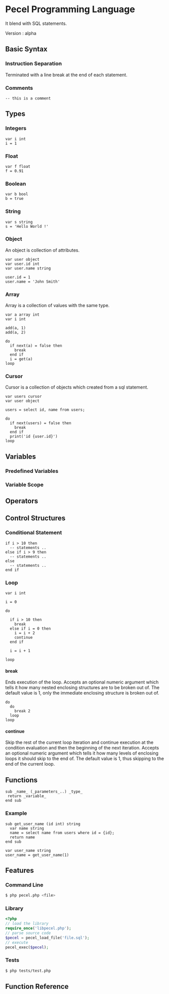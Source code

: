 # Pecel Programming Language

It blend with SQL statements.

Version : alpha

## Basic Syntax

### Instruction Separation

Terminated with a line break at the end of each statement.

### Comments

```
-- this is a comment
```

## Types

### Integers

```
var i int
i = 1
```

### Float

```
var f float
f = 0.91
```

### Boolean

```
var b bool
b = true
```

### String

```
var s string
s = 'Hello World !'
```

### Object

An object is collection of attributes.

```
var user object
var user.id int
var user.name string

user.id = 1
user.name = 'John Smith'
```

### Array

Array is a collection of values with the same type.

```
var a array int
var i int

add(a, 1)
add(a, 2)

do
  if next(a) = false then
    break
  end if
  i = get(a)
loop
```

### Cursor

Cursor is a collection of objects which created from a sql statement.

```
var users cursor
var user object

users = select id, name from users;

do
  if next(users) = false then
    break
  end if
  print('id {user.id}')
loop
```

## Variables

### Predefined Variables

### Variable Scope

## Operators

## Control Structures

### Conditional Statement

```
if i > 10 then
  -- statements ..
else if i > 9 then 
  -- statements ..
else
  -- statements ..
end if
```

### Loop

```
var i int

i = 0

do

  if i > 10 then
    break
  else if i = 0 then
    i = i + 2
    continue
  end if

  i = i + 1

loop
```

#### break

Ends execution of the loop. Accepts an optional numeric argument which tells it
how many nested enclosing structures are to be broken out of. The default value
is 1, only the immediate enclosing structure is broken out of.

```
do
  do
    break 2
  loop
loop
```

#### continue

Skip the rest of the current loop iteration and continue execution at the
condition evaluation and then the beginning of the next iteration. Accepts an
optional numeric argument which tells it how many levels of enclosing loops it
should skip to the end of. The default value is 1, thus skipping to the end of
the current loop.

## Functions

```
sub _name_ (_parameters_..) _type_
 return _variable_
end sub
```

### Example

```
sub get_user_name (id int) string
  var name string
  name = select name from users where id = {id};
  return name
end sub
```

```
var user_name string
user_name = get_user_name(1)
```
## Features

### Command Line

```sh
$ php pecel.php <file>
```

### Library

```php
<?php
// load the library
require_once('libpecel.php');
// parse source code
$pecel = pecel_load_file('file.sql');
// execute
pecel_exec($pecel);
```

### Tests

```sh
$ php tests/test.php
```

## Function Reference
